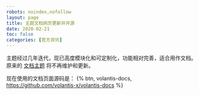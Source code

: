 ```yaml
---
robots: noindex,nofollow
layout: page
title: 主题文档网页更新并开源
date: 2020-02-21
toc: false
categories: [官方资讯]
---
```


主题经过几年迭代，现已高度模块化和可定制化，功能相对完善，适合用作文档。原来的 [文档主题](https://github.com/xaoxuu/hexo-theme-vuex) 将不再维护和更新。

现在使用的文档页面源码是： {% btn, volantis-docs, https://github.com/volantis-x/volantis-docs %}
